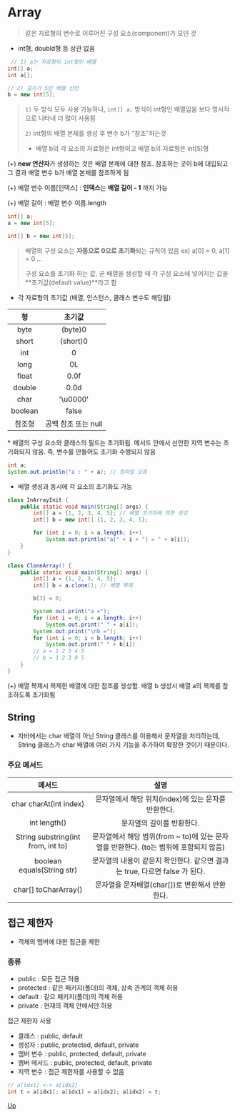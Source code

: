 # Array
> 같은 자료형의 변수로 이루어진 구성 요소(component)가 모인 것
- int형, doubld형 등 상관 없음
```java
 // 1) a는 자료형이 int형인 배열
int[] a;
int a[];

// 2) 길이가 5인 배열 선언
b = new int[5];
```
> `1)` 두 방식 모두 사용 가능하나, `int[] a;` 방식이 int형인 배열임을 보다 명시적으로 나타내 더 많이 사용됨
>
> `2)` int형의 배열 본체를 생성 후 변수 b가 "참조"하는것
> - 배열 b의 각 요소의 자료형은 int형이고 배열 b의 자료형은 int[5]형

(+) **new 연산자**가 생성하는 것은 배열 본체에 대한 참조. 참조하는 곳이 b에 대입되고 그 결과 배열 변수 b가 배열 본체를 참조하게 됨

(+) 배열 변수 이름[인덱스] : **인덱스**는 **배열 길이 - 1** 까지 가능

(+) 배열 길이 : 배열 변수 이름.length

```java
int[] a;
a = new int[5];

int[] b = new int[5];
```
> 배열의 구성 요소는 **자동으로 0으로 초기화**되는 규칙이 있음 ex) a[0] = 0, a[1] = 0 ...
>
> 구성 요소를 초기화 하는 값, 곧 배열을 생성할 때 각 구성 요소에 넣어지는 값을 **초기값(default value)**라고 함
- 각 자료형의 초기값 (배열, 인스턴스, 클래스 변수도 해당됨)

형 | 초기값
:---------: | :---------:
byte | (byte)0
short | (short)0
int | 0
long | 0L
float | 0.0f
double | 0.0d
char | '\u0000'
boolean | false
참조형 | 공백 참조 또는 null

\* 배열의 구성 요소와 클래스의 필드는 초기화됨. 메서드 안에서 선언한 지역 변수는 초기화되지 않음. 즉, 변수를 만들어도 초기화 수행되지 않음
```java
int a;
System.out.println("a : " + a); // 컴파일 오류
```

- 배열 생성과 동시에 각 요소의 초기화도 가능
```java
class InArrayInit {
    public static void main(String[] args) {
        int[] a = {1, 2, 3, 4, 5}; // 배열 초기자에 의한 생성
        int[] b = new int[] {1, 2, 3, 4, 5};

        for (int i = 0; i < a.length; i++)
            System.out.println("a[" + i + "] = " + a[i]);
    }
}
```

```java
class CloneArray() {
    public static void main(String[] args) {
        int[] a = {1, 2, 3, 4, 5};
        int[] b = a.clone(); // 배열 복제

        b[3] = 0;

        System.out.print("a =");
        for (int i = 0; i < a.length; i++)
            System.out.print(" " + a[i]);
        System.out.print("\nb =");
        for (int i = 0; i < b.length; i++)
            System.out.print(" " + b[i])
        // a = 1 2 3 4 5
        // b = 1 2 3 0 5
    }
}
```
(+) 배열 복제시 복제한 배열에 대한 참조를 생성함. 배열 b 생성시 배열 a의 복제를 참조하도록 초기화됨

## String
- 자바에서는 char 배열이 아닌 String 클래스를 이용해서 문자열을 처리하는데, String 클래스가 char 배열에 여러 가지 기능을 추가하여 확장한 것이기 때문이다.

### 주요 메서드
메서드 | 설명
:----: | :------:
char charAt(int index) | 문자열에서 해당 위치(index)에 있는 문자를 반환한다.
int length() | 문자열의 길이를 반환한다.
String substring(int from, int to) | 문자열에서 해당 범위(from ~ to)에 있는 문자열을 반환한다. (to는 범위에 포함되지 않음)
boolean equals(String str) | 문자열의 내용이 같은지 확인한다. 같으면 결과는 true, 다르면 false 가 된다.
char[] toCharArray() | 문자열을 문자배열(char[])로 변환해서 반환한다.

## 접근 제한자
- 객체의 멤버에 대한 접근을 제한

### 종류
- public : 모든 접근 허용
- protected : 같은 패키지(폴더)의 객체, 상속 관계의 객체 허용
- default : 같으 패키지(폴더)의 객체 허용
- private : 현재의 객체 안에서만 허용

접근 제한자 사용
- 클래스 : public, default
- 생성자 : public, protected, default, private
- 멤버 변수 : public, protected, default, private
- 멤버 메서드 : public, protected, default, private
- 지역 변수 : 접근 제한자를 사용할 수 없음

```java
// a[idx1] <-> a[idx2]
int t = a[idx1]; a[idx1] = a[idx2]; a[idx2] = t;
```

[Up](#)
